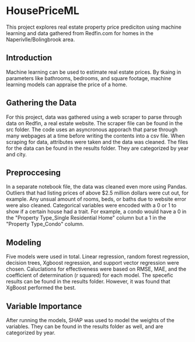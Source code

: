 # HousePriceML
This project explores real estate property price prediciton using machine learning and data gathered from Redfin.com for homes in the Naperivlle/Bolingbrook area.

## Introduction
Machine learning can be used to estimate real estate prices. By tkaing in parameters like bathrooms, bedrooms, and square footage, machine learning models can appraise the price of a home.

## Gathering the Data
For this project, data was gathered using a web scraper to parse through data on Redfin, a real estate website. The scraper file can be found in the src folder. The code uses an asyncronous apporach that parse through many webpages at a time before writing the contents into a csv file. When scraping for data, attributes were taken and the data was cleaned. The files for the data can be found in the results folder. They are categorized by year and city. 

## Preproccesing
In a separate notebook file, the data was cleaned even more using Pandas. Outliers that had listing prices of above $2.5 million dollars were cut out, for example. Any unsual amount of rooms, beds, or baths due to website error were also cleaned. Categorical variables were encoded with a 0 or 1 to show if a certain house had a trait. For example, a condo would have a 0 in the "Property Type_Single Residential Home" column but a 1 in the "Property Type_Condo" column. 

## Modeling
Five models were used in total. Linear regression, random forest regression, decision trees, Xgboost regression, and support vector regression were chosen. Caluclations for effectiveness were based on RMSE, MAE, and the coefficient of determination (r squared) for each model. The specefic results can be found in the results folder. However, it was found that XgBoost performed the best.

## Variable Importance
After running the models, SHAP was used to model the weights of the variables. They can be found in the results folder as well, and are categorized by year. 

